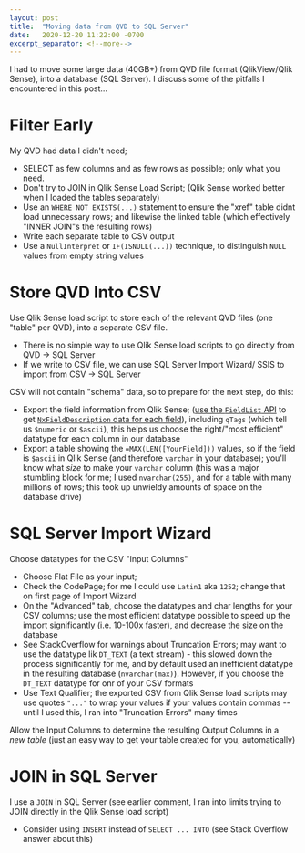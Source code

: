 ```yaml
---
layout: post
title:  "Moving data from QVD to SQL Server"
date:   2020-12-20 11:22:00 -0700
excerpt_separator: <!--more-->
---
```


I had to move some large data (40GB+) from QVD file format (QlikView/Qlik Sense), into a database (SQL Server). I discuss some of the pitfalls I encountered in this post...

<!--more-->

# Filter Early
My QVD had data I didn't need;
 - SELECT as few columns and as few rows as possible; only what you need.
 - Don't try to JOIN in Qlik Sense Load Script; (Qlik Sense worked better when I loaded the tables separately)
 - Use an `WHERE NOT EXISTS(...)` statement to ensure the "xref" table didnt load unnecessary rows; and likewise the linked table (which effectively "INNER JOIN"s the resulting rows)
 - Write each separate table to CSV output
 - Use a `NullInterpret` or `IF(ISNULL(...))` technique, to distinguish `NULL` values from empty string values

# Store QVD Into CSV
Use Qlik Sense load script to store each of the relevant QVD files (one "table" per QVD), into a separate CSV file. 
- There is no simple way to use Qlik Sense load scripts to go directly from QVD -> SQL Server
- If we write to CSV file, we can use SQL Server Import Wizard/ SSIS to import from CSV -> SQL Server

CSV will not contain "schema" data, so to prepare for the next step, do this:
 - Export the field information from Qlik Sense; ([use the `FieldList` API](https://help.qlik.com/en-us/sense-developer/2.1/Subsystems/EngineAPI/Content/Structs/FieldList.htm) to get [`NxFieldDescription` data for each field](https://help.qlik.com/en-US/sense-developer/2.1/Subsystems/EngineAPI/Content/Structs/NxFieldDescription.htm)), including `qTags` (which tell us `$numeric` or `$ascii`), this helps us choose the right/"most efficient" datatype for each column in our database
 - Export a table showing the `=MAX(LEN([YourField]))` values, so if the field is `$ascii` in Qlik Sense (and therefore `varchar` in your database); you'll know what *size* to make your `varchar` column (this was a major stumbling block for me; I used `nvarchar(255)`, and for a table with many millions of rows; this took up unwieldy amounts of space on the database drive)
  
# SQL Server Import Wizard
Choose datatypes for the CSV "Input Columns"
- Choose Flat File as your input;  
- Check the CodePage; for me I could use `Latin1` aka `1252`; change that on first page of Import Wizard
- On the "Advanced" tab, choose the datatypes and char lengths for your CSV columns; use the most efficient datatype possible to speed up the import significantly (i.e. 10-100x faster), and decrease the size on the database
- See StackOverflow for warnings about Truncation Errors; may want to use the datatype lik `DT_TEXT` (a text stream) - this slowed down the process significantly for me, and by default used an inefficient datatype in the resulting database (`nvarchar(max)`). However, if you choose the `DT_TEXT` datatype for onr of your CSV formats
- Use Text Qualifier; the exported CSV from Qlik Sense  load scripts may use quotes `"..."` to wrap your values if your values contain commas -- until I used this, I ran into "Truncation Errors" many times

Allow the Input Columns to determine the resulting Output Columns in a *new table* (just an easy way to get your table created for you, automatically)

# JOIN in SQL Server
I use a `JOIN` in SQL Server (see earlier comment, I ran into limits trying to JOIN directly in the Qlik Sense load script)

 - Consider using `INSERT` instead of `SELECT ... INTO` (see Stack Overflow answer about this)